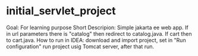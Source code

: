 # initial_servlet_project 
Goal: For learning purpose
Short Descripion: Simple jakarta ee web app. 
If in url parameters there is "catalog" then redirect to catalog.java. If cart then to cart.java.
How to run in IDEA: download and import project, set in "Run configuration" run project usig Tomcat server, after that run.
